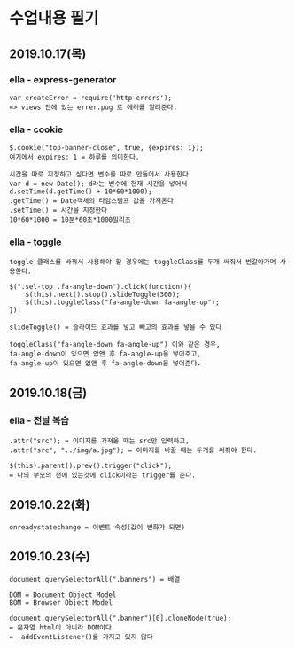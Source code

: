 # 수업내용 필기

## 2019.10.17(목)

### ella - express-generator
```
var createError = require('http-errors'); 
=> views 안에 있는 errer.pug 로 에러를 알려준다.
```

### ella - cookie
```
$.cookie("top-banner-close", true, {expires: 1});
여기에서 expires: 1 = 하루를 의미한다.

시간을 따로 지정하고 싶다면 변수를 따로 만들어서 사용한다
var d = new Date(); d라는 변수에 현재 시간을 넣어서
d.setTime(d.getTime() + 10*60*1000); 
.getTime() = Date객체의 타임스템프 값을 가져온다
.setTime() = 시간을 지정한다
10*60*1000 = 10분*60초*1000밀리초
```

### ella - toggle
```
toggle 클래스를 바꿔서 사용해야 할 경우에는 toggleClass를 두개 써줘서 번갈아가며 사용한다.

$(".sel-top .fa-angle-down").click(function(){
	$(this).next().stop().slideToggle(300);
	$(this).toggleClass("fa-angle-down fa-angle-up");
});

slideToggle() = 슬라이드 효과를 넣고 빼고의 효과를 넣을 수 있다

toggleClass("fa-angle-down fa-angle-up") 이와 같은 경우,
fa-angle-down이 있으면 없앤 후 fa-angle-up을 넣어주고, 
fa-angle-up이 있으면 없앤 후 fa-angle-down을 넣어준다.
```

## 2019.10.18(금)

### ella - 전날 복습
```
.attr("src"); = 이미지를 가져올 때는 src만 입력하고,
.attr("src", "../img/a.jpg"); = 이미지를 바꿀 때는 두개를 써줘야 한다.

$(this).parent().prev().trigger("click");
= 나의 부모의 전에 있는것에 click이라는 trigger를 준다.
```

## 2019.10.22(화)
```
onreadystatechange = 이벤트 속성(값이 변화가 되면)
```

## 2019.10.23(수)
```
document.querySelectorAll(".banners") = 배열

DOM = Document Object Model
BOM = Browser Object Model

document.querySelectorAll(".banner")[0].cloneNode(true);
= 문자열 html이 아니라 DOM이다
= .addEventListener()를 가지고 있지 않다
```